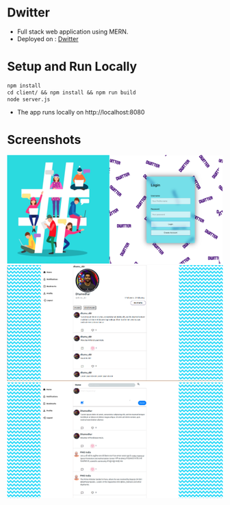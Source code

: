 # Dwitter
* Full stack web application using MERN. 
* Deployed on : [Dwitter](https://dwitter0.herokuapp.com)

# Setup and Run Locally
```shell
npm install
cd client/ && npm install && npm run build
node server.js
```
* The app runs locally on http://localhost:8080

# Screenshots
![pic1](https://github.com/Dhamodhar-DDR/Dwitter/blob/master/client/public/readme_img1.png)
![pic2](https://github.com/Dhamodhar-DDR/Dwitter/blob/master/client/public/readme_img2.png)
![pic2](https://github.com/Dhamodhar-DDR/Dwitter/blob/master/client/public/readme_img3.png)
